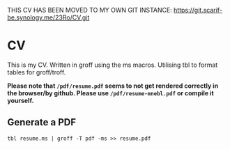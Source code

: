THIS CV HAS BEEN MOVED TO MY OWN GIT INSTANCE: https://git.scarif-be.synology.me/23Ro/CV.git


# CV

This is my CV. Written in groff using the ms macros.
Utilising tbl to format tables for groff/troff.

**Please note that `/pdf/resume.pdf` seems to not get rendered correctly in the browser/by github. Please use `/pdf/resume-mnebl.pdf` or compile it yourself.**

## Generate a PDF

```tbl resume.ms | groff -T pdf -ms >> resume.pdf```


